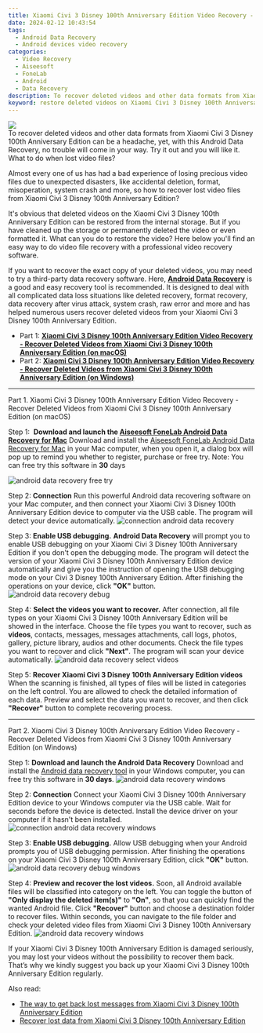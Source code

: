 ```yaml
---
title: Xiaomi Civi 3 Disney 100th Anniversary Edition Video Recovery - Recover Deleted Videos from Xiaomi Civi 3 Disney 100th Anniversary Edition
date: 2024-02-12 10:43:54
tags: 
  - Android Data Recovery
  - Android devices video recovery
categories: 
  - Video Recovery
  - Aiseesoft
  - FoneLab
  - Android
  - Data Recovery
description: To recover deleted videos and other data formats from Xiaomi Civi 3 Disney 100th Anniversary Edition can be a headache, yet, with this Android Data Recovery, no trouble will come in your way. Try it out and you will like it.
keyword: restore deleted videos on Xiaomi Civi 3 Disney 100th Anniversary Edition,undeleted videos from Xiaomi Civi 3 Disney 100th Anniversary Edition,save lost videos on Xiaomi Civi 3 Disney 100th Anniversary Edition,Xiaomi Civi 3 Disney 100th Anniversary Edition videos retrieval,Xiaomi Civi 3 Disney 100th Anniversary Edition videos recovery,recover lost videos from Xiaomi Civi 3 Disney 100th Anniversary Edition,recover video from Xiaomi Civi 3 Disney 100th Anniversary Edition,how to retrieve deleted video from my Xiaomi Civi 3 Disney 100th Anniversary Edition,deletes video of Xiaomi Civi 3 Disney 100th Anniversary Edition,how to get video back from Xiaomi Civi 3 Disney 100th Anniversary Edition,my video deleted from Xiaomi Civi 3 Disney 100th Anniversary Edition how to undo video,how to recover video on Xiaomi Civi 3 Disney 100th Anniversary Edition
---
```


<img src="https://img0mobiles.techidaily.com/images/best-assets/devices/xiaomi/xiaomi-civi-3-disney-100th-anniversary-edition/1.jpg" class="atpl-imgstyle"  />

<div class="atpl-content atpl-for-fonelab-android recover-video">

<div class="atpl-post-description-part-1">
To recover deleted videos and other data formats from Xiaomi Civi 3 Disney 100th Anniversary Edition can be a headache, yet, with this Android Data Recovery, no trouble will come in your way. Try it out and you will like it.
</div>

<div class="atpl-post-description-part-2">
<div class="tpl-content-sub-paragraph-title">
    What to do when lost video files?
</div>
<div class="tpl-content-sub-paragraph-content">
    <p>
        Almost every one of us has had a bad experience of losing precious video files due to unexpected disasters, like accidental deletion, format, misoperation, system crash and more, so how to recover lost video files from Xiaomi Civi 3 Disney 100th Anniversary Edition?
    </p>
    <p>
        It's obvious that deleted videos on the Xiaomi Civi 3 Disney 100th Anniversary Edition can be restored from the internal storage. But if you have cleaned up the storage or permanently deleted the video or even formatted it. What can you do to restore the video? Here below you'll find an easy way to do video file recovery with a professional video recovery software.
    </p>
</div>

</div>

<div class="atpl-post-description-part-3">
<div class="tpl-content-sub-paragraph-normal">
    <p>
        If you want to recover the exact copy of your deleted videos, you may need to try a third-party data recovery software. Here, <a href="https://tools.techidaily.com/aiseesoft-android-data-recovery/" target="_blank" rel="noopener"><strong>Android Data Recovery</strong></a> is a good and easy recovery tool is recommended. It is designed to deal with all complicated data loss situations like deleted recovery, format recovery, data recovery after virus attack, system crash, raw error and more and has helped numerous users recover deleted videos from your Xiaomi Civi 3 Disney 100th Anniversary Edition.
    </p>
</div>
</div>

<ul>
  <li>Part 1: <strong><a href="#p1"> Xiaomi Civi 3 Disney 100th Anniversary Edition Video Recovery - Recover Deleted Videos from Xiaomi Civi 3 Disney 100th Anniversary Edition  (on macOS)</a></strong></li>
  <li>Part 2: <strong><a href="#p2"> Xiaomi Civi 3 Disney 100th Anniversary Edition Video Recovery - Recover Deleted Videos from Xiaomi Civi 3 Disney 100th Anniversary Edition  (on Windows)</a></strong></li>
</ul>

<!-- Part 1 -->
<a id="p1" name="p1" ></a><hr>

<div>
  <span class="atpl-step-part-style">Part 1. Xiaomi Civi 3 Disney 100th Anniversary Edition Video Recovery - Recover Deleted Videos from Xiaomi Civi 3 Disney 100th Anniversary Edition (on macOS)</span>
</div>  

<span class="atpl-stepstyle-a"><span>Step 1: </span></span> <strong>Download and launch the <a href="https://tools.techidaily.com/aiseesoft-android-data-recovery-for-mac/" target="_blank" rel="noopener">Aiseesoft FoneLab Android Data Recovery for Mac</a></strong>
Download and install the <a href="https://tools.techidaily.com/aiseesoft-android-data-recovery-for-mac/" target="_blank" rel="noopener">Aiseesoft FoneLab Android Data Recovery for Mac</a> in your Mac computer, when you open it, a dialog box will pop up to remind you whether to register, purchase or free try.
Note: You can free try this software in <strong>30</strong> days

<img src="https://tools.techidaily.com/images/apps/aiseesoft/android-data-recovery/mac-free-try.png" class="atpl-imgstyle" alt="android data recovery free try" />

<span class="atpl-stepstyle-a"><span>Step 2: </span></span> <strong>Connection</strong>
Run this powerful Android data recovering software on your Mac computer, and then connect your Xiaomi Civi 3 Disney 100th Anniversary Edition device to computer via the USB cable. The program will detect your device automatically.
<img src="https://tools.techidaily.com/images/apps/aiseesoft/android-data-recovery/mac-connection-interface.jpg" class="atpl-imgstyle" alt="connection android data recovery" />

<span class="atpl-stepstyle-a"><span>Step 3: </span></span> <strong>Enable USB debugging.</strong>
<strong>Android Data Recovery</strong> will prompt you to enable USB debugging on your Xiaomi Civi 3 Disney 100th Anniversary Edition if you don't open the debugging mode. The program will detect the version of your Xiaomi Civi 3 Disney 100th Anniversary Edition device automatically and give you the instruction of opening the USB debugging mode on your Civi 3 Disney 100th Anniversary Edition. After finishing the operations on your device, click <strong>"OK"</strong> button.
<img src="https://tools.techidaily.com/images/apps/aiseesoft/android-data-recovery/mac-android-usb-debug.jpg"  class="atpl-imgstyle" alt="android data recovery debug" />

<span class="atpl-stepstyle-a"><span>Step 4: </span></span> <strong>Select the videos you want to recover.</strong>
After connection, all file types on your Xiaomi Civi 3 Disney 100th Anniversary Edition will be showed in the interface. Choose the file types you want to recover, such as <strong>videos</strong>, contacts, messages, messages attachments, call logs, photos, gallery, picture library,  audios and other documents. Check the file types you want to recover and click <b>"Next"</b>. The program will scan your device automatically.
<img src="https://tools.techidaily.com/images/apps/aiseesoft/android-data-recovery/mac-choose-type-videos.jpg" class="atpl-imgstyle" alt="android data recovery select videos" />

<span class="atpl-stepstyle-a"><span>Step 5: </span></span> <strong>Recover Xiaomi Civi 3 Disney 100th Anniversary Edition videos</strong>
When the scanning is finished, all types of files will be listed in categories on the left control. You are allowed to check the detailed information of each data. Preview and select the data you want to recover, and then click <b>"Recover"</b> button to complete recovering process.


<a id="p2" name="p2"></a><hr>

<!-- Part 2 -->
<div>
<span class="atpl-step-part-style">Part 2. Xiaomi Civi 3 Disney 100th Anniversary Edition Video Recovery - Recover Deleted Videos from Xiaomi Civi 3 Disney 100th Anniversary Edition (on Windows)</span>
</div>

<span class="atpl-stepstyle-a"><span>Step 1: </span></span> <strong>Download and launch the Android Data Recovery</strong>
Download and install the <a href="https://tools.techidaily.com/aiseesoft-android-data-recovery-for-win/" target="_blank" rel="noopener">Android data recovery tool</a> in your Windows computer, you can free try this software in <b>30 days</b>.
<img src="https://tools.techidaily.com/images/apps/aiseesoft/android-data-recovery/win-start-interface.png"  class="atpl-imgstyle" alt="android data recovery windows" />

<span class="atpl-stepstyle-a"><span>Step 2: </span></span> <strong>Connection</strong>
Connect your Xiaomi Civi 3 Disney 100th Anniversary Edition device to your Windows computer via the USB cable. Wait for seconds before the device is detected. Install the device driver on your computer if it hasn't been installed.
<img src="https://tools.techidaily.com/images/apps/aiseesoft/android-data-recovery/win-connection-interface.png" class="atpl-imgstyle" alt="connection android data recovery windows" />

<span class="atpl-stepstyle-a"><span>Step 3: </span></span> <strong>Enable USB debugging.</strong>
Allow USB debugging when your Android prompts you of USB debugging permission. After finishing the operations on your Xiaomi Civi 3 Disney 100th Anniversary Edition, click <b>"OK"</b> button.
<img src="https://tools.techidaily.com/images/apps/aiseesoft/android-data-recovery/win-android-usb-debug.png" class="atpl-imgstyle" alt="android data recovery debug windows" />

<span class="atpl-stepstyle-a"><span>Step 4: </span></span> <strong>Preview and recover the lost videos.</strong>
Soon, all Android available files will be classified into category on the left. You can toggle the button of <b>"Only display the deleted item(s)"</b> to <b>"On"</b>, so that you can quickly find the wanted Android file. Click <b>"Recover"</b> button and choose a destination folder to recover files. Within seconds, you can navigate to the file folder and check your deleted video files from Xiaomi Civi 3 Disney 100th Anniversary Edition.
<img src="https://tools.techidaily.com/images/apps/aiseesoft/android-data-recovery/win-recover-videos.jpg" class="atpl-imgstyle" alt="android data recovery windows" />

<div class="atpl-post-description-part-4">
<div class="tpl-content-sub-paragraph-normal">
    <p>
        If your Xiaomi Civi 3 Disney 100th Anniversary Edition is damaged seriously, you may lost your videos without the possibility to recover them back. That’s why we kindly suggest you back up your Xiaomi Civi 3 Disney 100th Anniversary Edition regularly.
    </p>
</div>
</div>

<ins class="adsbygoogle"
     style="display:block"
     data-ad-client="ca-pub-7571918770474297"
     data-ad-slot="8358498916"
     data-ad-format="auto"
     data-full-width-responsive="true"></ins>

<span class="atpl-alsoreadstyle">Also read:</span>
<div><ul>
<li><a href="/the-way-to-get-back-lost-messages-from-xiaomi-civi-3-disney-100th-anniversary-edition-by-fonelab-android-recover-messages/" target="_blank" rel="noopener"><u>The way to get back lost messages from Xiaomi Civi 3 Disney 100th Anniversary Edition</u></a></li>
<li><a href="/recover-lost-data-from-xiaomi-civi-3-disney-100th-anniversary-edition-by-fonelab-android-recover-data/" target="_blank" rel="noopener"><u>Recover lost data from Xiaomi Civi 3 Disney 100th Anniversary Edition</u></a></li>
</ul></div>

</div>
